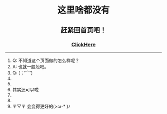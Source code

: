 # <center> 这里啥都没有 </center>

## <center> 赶紧回首页吧！</center>


### <center>[ClickHere](https://17shiyan2.cn/vbcode)</center>



------

1. Q: 不知道这个页面做的怎么样呢？ 
2. A: 也就一般般吧。
3. Q: (；′⌒`)
4. 
5. 
6. 其实还可以啦
7. 
8. 
9. 〒▽〒 会变得更好的(>ω･* )ﾉ
